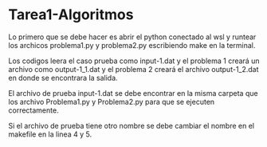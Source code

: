 # Tarea1-Algoritmos
Lo primero que se debe hacer es abrir el python conectado al wsl y runtear los archicos problema1.py y problema2.py escribiendo make en la terminal.

Los codigos leera el caso prueba como input-1.dat y el problema 1 creará un archivo como output-1_1.dat y el problema 2 creará el archivo output-1_2.dat en donde se encontrara la salida.

El archivo de prueba input-1.dat se debe encontrar en la misma carpeta que los archivo Problema1.py y Problema2.py para que se ejecuten correctamente.

Si el archivo de prueba tiene otro nombre se debe cambiar el nombre en el makefile en la linea 4 y 5.

